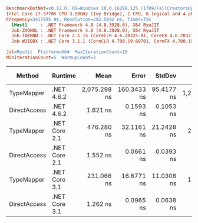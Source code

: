 ``` ini

BenchmarkDotNet=v0.12.0, OS=Windows 10.0.16299.125 (1709/FallCreatorsUpdate/Redstone3)
Intel Core i7-3770K CPU 3.50GHz (Ivy Bridge), 1 CPU, 8 logical and 4 physical cores
Frequency=3417995 Hz, Resolution=292.5692 ns, Timer=TSC
  [Host]     : .NET Framework 4.8 (4.8.3928.0), X64 RyuJIT
  Job-ZXOHUL : .NET Framework 4.8 (4.8.3928.0), X64 RyuJIT
  Job-TAKBNN : .NET Core 2.1.15 (CoreCLR 4.6.28325.01, CoreFX 4.6.28327.02), X64 RyuJIT
  Job-WOIQBX : .NET Core 3.1.1 (CoreCLR 4.700.19.60701, CoreFX 4.700.19.60801), X64 RyuJIT

Jit=RyuJit  Platform=X64  MaxIterationCount=10  
MinIterationCount=5  WarmupCount=2  

```
|       Method |       Runtime |         Mean |       Error |     StdDev |    Ratio | RatioSD |  Gen 0 | Gen 1 | Gen 2 | Allocated |
|------------- |-------------- |-------------:|------------:|-----------:|---------:|--------:|-------:|------:|------:|----------:|
|   TypeMapper |    .NET 4.6.2 | 2,075.298 ns | 160.3433 ns | 95.4177 ns | 1,281.45 |  108.40 | 0.0534 |     - |     - |     225 B |
| DirectAccess |    .NET 4.6.2 |     1.621 ns |   0.1593 ns |  0.1053 ns |     1.00 |    0.00 |      - |     - |     - |         - |
|   TypeMapper | .NET Core 2.1 |   476.280 ns |  32.1161 ns | 21.2428 ns |   294.97 |   23.58 | 0.0114 |     - |     - |      48 B |
| DirectAccess | .NET Core 2.1 |     1.552 ns |   0.0661 ns |  0.0393 ns |     0.96 |    0.08 |      - |     - |     - |         - |
|   TypeMapper | .NET Core 3.1 |   231.066 ns |  16.6771 ns | 11.0308 ns |   143.00 |   10.10 | 0.0114 |     - |     - |      48 B |
| DirectAccess | .NET Core 3.1 |     1.262 ns |   0.0965 ns |  0.0638 ns |     0.78 |    0.06 |      - |     - |     - |         - |
